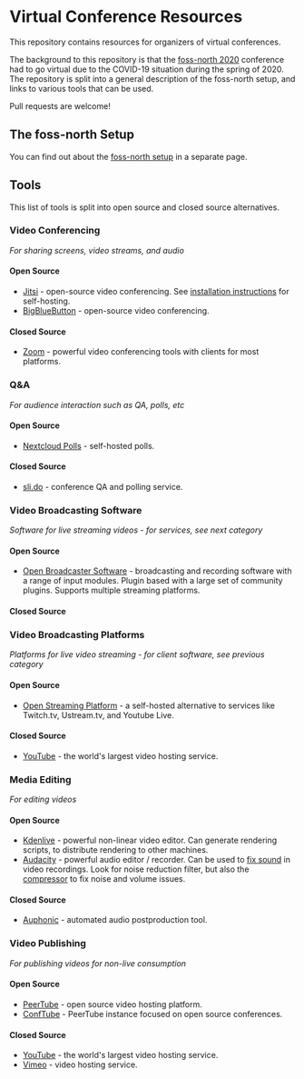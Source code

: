 # Virtual Conference Resources

This repository contains resources for organizers of virtual conferences.

The background to this repository is that the [foss-north 2020](https://foss-north.se/2020/) conference had to go virtual due to the COVID-19 situation during the spring of 2020. The repository is split into a general description of the foss-north setup, and links to various tools that can be used.

Pull requests are welcome!

## The foss-north Setup

You can find out about the [foss-north setup](foss-north.md) in a separate page.

## Tools

This list of tools is split into open source and closed source alternatives.

### Video Conferencing

*For sharing screens, video streams, and audio*

#### Open Source

* [Jitsi](https://jitsi.org) - open-source video conferencing. See [installation instructions](https://www.digitalocean.com/community/tutorials/how-to-install-jitsi-meet-on-ubuntu-18-04) for self-hosting.
* [BigBlueButton](https://bigbluebutton.org/) - open-source video conferencing.

#### Closed Source

* [Zoom](https://zoom.ui) - powerful video conferencing tools with clients for most platforms.

### Q&A

*For audience interaction such as QA, polls, etc*

#### Open Source

* [Nextcloud Polls](https://github.com/nextcloud/polls) - self-hosted polls.

#### Closed Source

* [sli.do](https://sli.do) - conference QA and polling service.

### Video Broadcasting Software

*Software for live streaming videos - for services, see next category*

#### Open Source

* [Open Broadcaster Software](https://obsproject.com/) - broadcasting and recording software with a range of input modules. Plugin based with a large set of community plugins. Supports multiple streaming platforms.

#### Closed Source

### Video Broadcasting Platforms

*Platforms for live video streaming - for client software, see previous category*

#### Open Source

* [Open Streaming Platform](https://gitlab.com/Deamos/flask-nginx-rtmp-manager/-/blob/master/README.md) - a self-hosted alternative to services like Twitch.tv, Ustream.tv, and Youtube Live.

#### Closed Source

* [YouTube](https://youtube.com) - the world's largest video hosting service.

### Media Editing

*For editing videos*

#### Open Source

* [Kdenlive](https://kdenlive.org/en/) - powerful non-linear video editor. Can generate rendering scripts, to distribute rendering to other machines.
* [Audacity](https://www.audacityteam.org/) - powerful audio editor / recorder. Can be used to [fix sound](https://drbacchus.com/video-noise-reduction-using-kdenlive-and-audacity/) in video recordings. Look for noise reduction filter, but also the [compressor](https://en.wikipedia.org/wiki/Dynamic_range_compression) to fix noise and volume issues.

#### Closed Source

* [Auphonic](https://auphonic.com) - automated audio postproduction tool.

### Video Publishing

*For publishing videos for non-live consumption*

#### Open Source

* [PeerTube](https://joinpeertube.org/en/) - open source video hosting platform.
* [ConfTube](https://conf.tube) - PeerTube instance focused on open source conferences.

#### Closed Source

* [YouTube](https://www.youtube.com/) - the world's largest video hosting service.
* [Vimeo](https://vimeo.com/) - video hosting service.
